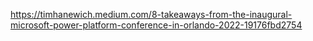 https://timhanewich.medium.com/8-takeaways-from-the-inaugural-microsoft-power-platform-conference-in-orlando-2022-19176fbd2754
